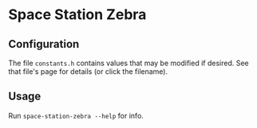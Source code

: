 # Space Station Zebra

## Configuration

The file `constants.h` contains values that may be modified if desired.
See that file's page for details (or click the filename).

## Usage

Run `space-station-zebra --help` for info.
